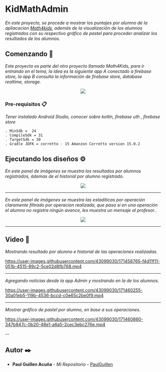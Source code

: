 # KidMathAdmin

_En este proyecto, se procede a mostrar los puntajes por alumno de la apliacacion [Math4kids](https://github.com/PaulGuillen/KidMathKotlin), además de la visualización de los alumnos registrados con su respectivo gráfico de pastel para proceder analizar los resultados de los alumnos._

## Comenzando 🚀

_Este proyecto es parte del otro proyecto llamado Math4Kids, para ir entrando en el tema, la idea es la siguiente app A conectado a firebase store, la app B consulta la información de firebase store, database realtime, storage._

<p align="center">
 <img src="https://i.postimg.cc/657WNgGJ/representacion.png"/>
</p>


### Pre-requisitos 📋

_Tener instalado Android Studio, conocer sobre kotlin, firebase uth , firebase store_

```
. MinSdk =  24
. CompileSdk = 31
. TargetSdk = 30
. Gradle JDFK = corretto - 15 Amanzon Corretto version 15.0.2
```

## Ejecutando los diseños ⚙️

_En este panel de imágenes se muestra los resultados por alumnos registrados, ádemas de el historial por alumno registrado._

<p align="center">
 <img src="https://user-images.githubusercontent.com/43099030/171466601-b8c95cf1-275e-4e23-b580-c50701aab6b5.png"/>
</p>

---

_En este panel de imágenes se muestra las estaditicas por operación claramente filtrado por operacion realizada, que pasa si en una operación el alumno no registra ningún avance, les muestra un mensaje al profesor.._

<p align="center">
 <img src="https://user-images.githubusercontent.com/43099030/171466833-ea9ad8db-674f-47e8-bb64-cdff8ff2bc63.png"/>
</p>

---

## Video 📄

_*Mostrando resultado por alumno e historial de las operaciones realizadas.*_

https://user-images.githubusercontent.com/43099030/171458765-f4d11f11-051b-4515-89c2-5ce02d8fb768.mp4

---

_*Agregando noticias desde la app Admin y mostrando en la de los alumnos.*_


https://user-images.githubusercontent.com/43099030/171460255-30a01eb5-119b-4536-bccd-c0e65c2be0f9.mp4

---

_*Mostrar gráfico de pastel por alumno, en base a sus operaciones.*_

https://user-images.githubusercontent.com/43099030/171460860-347b847c-0b20-48e1-a6a5-2cec3ebc276e.mp4

--

## Autor ✒️

* **Paul Guillen Acuña** - *Mi Repositorio* - [PaulGuillen](https://github.com/PaulGuillen?tab=repositories)
